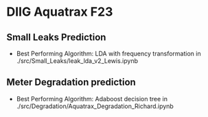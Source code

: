 # DIIG Aquatrax F23
## Small Leaks Prediction
* Best Performing Algorithm: LDA with frequency transformation in ./src/Small_Leaks/leak_lda_v2_Lewis.ipynb

## Meter Degradation prediction
* Best Performing Algorithm: Adaboost decision tree in ./src/Degradation/Aquatrax_Degradation_Richard.ipynb
